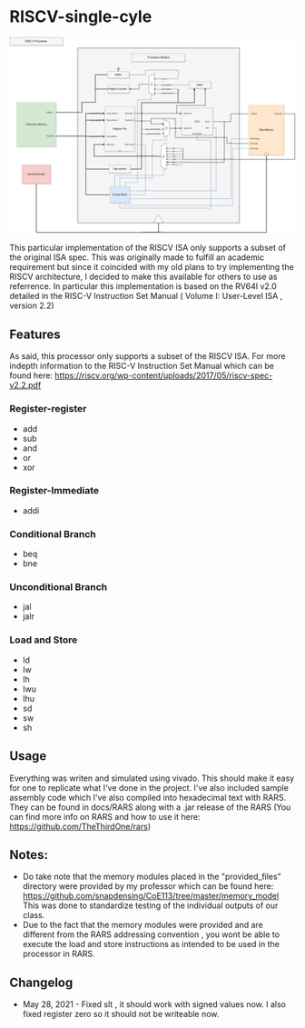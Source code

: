 # RISCV-single-cyle
![Processor Diagram](/docs/images/RISC-V_Processor.svg)

This particular implementation of the RISCV ISA only supports a subset of the original ISA spec. This was originally 
made to fulfill an academic requirement but since it coincided with my old plans to try implementing the RISCV architecture, 
I decided to make this available for others to use as referrence. In particular this implementation is based on the RV64I v2.0 detailed in
the RISC-V Instruction Set Manual ( Volume I: User-Level ISA , version 2.2)

## Features
As said, this processor only supports a subset of the RISCV ISA. For more indepth information to the RISC-V Instruction Set Manual which can be found here:
https://riscv.org/wp-content/uploads/2017/05/riscv-spec-v2.2.pdf
### Register-register
* add
* sub
* and
* or
* xor
### Register-Immediate
* addi
### Conditional Branch
* beq
* bne
### Unconditional Branch
* jal
* jalr
### Load and Store
* ld
* lw
* lh
* lwu
* lhu
* sd
* sw
* sh

## Usage
Everything was writen and simulated using vivado. This should make it easy for one to replicate what I've done in the project. 
I've also included sample assembly code which I've also compiled into hexadecimal text with RARS. They can be found in docs/RARS along with
a .jar release of the RARS (You can find more info on RARS and how to use it here: https://github.com/TheThirdOne/rars)
  
## Notes:
* Do take note that the memory modules placed in the "provided_files" directory were provided by my professor which can be found here:
https://github.com/snapdensing/CoE113/tree/master/memory_model 
This was done to standardize testing of the individual outputs of our class.
* Due to the fact that the memory modules were provided and are different from the RARS addressing convention
, you wont be able to execute the load and store instructions as intended to be used in the processor in RARS.

## Changelog
* May 28, 2021 - Fixed slt , it should work with signed values now. I also fixed register zero so it should not be writeable now.
